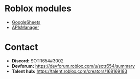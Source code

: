 # Roblox modules
* [GoogleSheets](https://devforum.roblox.com/t/module-for-google-sheets/1757820)
* [APIsManager](https://www.roblox.com/library/8731696532/APIs-manager)

# Contact
* **Discord:** SOTR654#3002
* **Devforum:** https://devforum.roblox.com/u/sotr654/summary
* **Talent hub:** https://talent.roblox.com/creators/168169183
